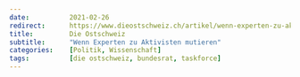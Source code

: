 ```yaml
---
date:          2021-02-26
redirect:      https://www.dieostschweiz.ch/artikel/wenn-experten-zu-aktivisten-mutieren-bGY8n9j
title:         Die Ostschweiz
subtitle:      "Wenn Experten zu Aktivisten mutieren"
categories:    [Politik, Wissenschaft]
tags:          [die ostschweiz, bundesrat, taskforce]
---
```

